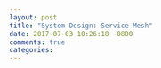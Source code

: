 ```yaml
---
layout: post
title: "System Design: Service Mesh"
date: 2017-07-03 10:26:18 -0800
comments: true
categories: 
---
```

